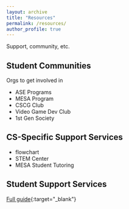 ```yaml
---
layout: archive
title: "Resources"
permalink: /resources/
author_profile: true
---
```


Support, community, etc.

## Student Communities
Orgs to get involved in
- ASE Programs
- MESA Program
- CSCG Club
- Video Game Dev Club
- 1st Gen Society


## CS-Specific Support Services
- flowchart
- STEM Center
- MESA Student Tutoring

## Student Support Services
[Full guide](https://miracosta.edu/student-services/_docs/StudentSupportGuide.pdf){:target="_blank"}

